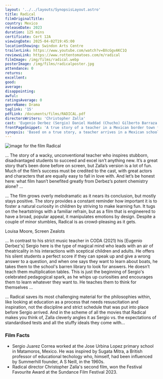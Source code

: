```yaml
---
layout: '../../layouts/SynopsisLayout.astro'
title: Radical
filmOriginalTitle:
country: Mexico
releaseDate: 2023
duration: 125 mins
certificate: Cert 12A
viewingDate: 2025-04-02T19:45:00
locationShowing: Swindon Arts Centre
trailerLink: https://www.youtube.com/watch?v=BXcGgvAKC1Q
reviewsLink: https://www.rottentomatoes.com/m/radical
filmImage: /img/films/radical.webp
posterImage: /img/films/radicalposter.jpg
attendance: 0
returns:
excellent:
good:
average:
disappointing:
awful:
ratingsAverage: 0
genreName: Drama
taglink: '15'
pdfLink: /documents/films/RADICAL.pdf
directorsWriters: 'Christopher Zalla'
cast: 'Eugenio Derbez (Sergio) Daniel Haddad (Chucho) Gilberto Barraza (Papa Paloma)'
frontPageSnippet: 'A true story of a teacher in a Mexican border town full of neglect, corruption, and violence, who tries a radical new method to unlock his students’ curiosity, potential and genius.'
synopsis: 'Based on a true story, a teacher arrives in a Mexican school located in a border town full of neglect, corruption and violence. He tries a "radical" new method of unlocking his students'' interest, potential and, maybe, even their genius.'
---
```


![image for the film Radical](/img/films/radical.webp)

... The story of a wacky, unconventional teacher who inspires stubborn, disadvantaged students to succeed and excel isn’t anything new. It’s a great story that’s been done before on screen, but Zalla’s version is a lot of fun. Much of the film’s success must be credited to the cast, with great actors and characters that are equally easy to fall in love with. And let’s be honest here: what film hasn’t benefited greatly from Derbez’s potent chemistry alone? ...

... The film grows overly melodramatic as it nears its conclusion, but mostly stays positive. The story provides a constant reminder how important it is to foster a natural curiosity in children by striving to make learning fun. It tugs on the heartstrings with a familiar refrain, but as a film that is engineered to have a broad, popular appeal, it manipulates emotions by design. Despite a couple of minor stumbles, Radical is as crowd-pleasing as it gets.

<div class="review__author review__author--review1"> 
Louisa Moore, Screen Zealots

</div>

... In contrast to his strict music teacher in CODA (2021) his [Eugenio Derbez's] Sergio here is the type of magical mind who leads with an air of theatricality in his interactions with sceptical children and adults. He offers his silent students a perfect score if they can speak up and give a wrong answer to a question, and when one says they want to learn about boats, he takes them to the school's barren library to look for answers. He doesn’t teach them multiplication tables. This is just the beginning of Sergio's celebrated pedagogical spark, as he whips up curiosities and encourages them to learn whatever they want to. He teaches them to think for themselves ...

... Radical saves its most challenging material for the philosophies within, like looking at education as a process that needs resuscitation and inspiration, not the discipline and strict schedule that was put into place before Sergio arrived. And in the scheme of all the movies that Radical makes you think of, Zalla cleverly angles it as Sergio vs. the expectations of standardised tests and all the stuffy ideals they come with...

<div class="review__author">

</div>

### Film Facts

-   Sergio Juarez Correa worked at the Jose Urbina Lopez primary school in Matamoros, Mexico. He was inspired by Sugata Mitra, a British professor of educational techology who, himself, had been influenced by Summerhill founder, A S Neill, in the 1960s.
-   Radical director Christopher Zalla's second film, won the Festival Favourite Award at the Sundance Film Festival 2023.

